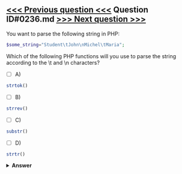 [<<< Previous question <<<](0235.md)   Question ID#0236.md   [>>> Next question >>>](0237.md)
---

You want to parse the following string in PHP:

```php
$some_string="Student\tJohn\nMichel\tMaria"; 
```
Which of the following PHP functions will you use to parse the string according to the \t and \n characters?

- [ ] A)
```php
strtok()
```

- [ ] B)
```php
strrev()
```

- [ ] C)
```php
substr()
```

- [ ] D)
```php
strtr()
```


<details><summary><b>Answer</b></summary>
<p>
  Answer: <strong>A</strong>
</p>
</details>
